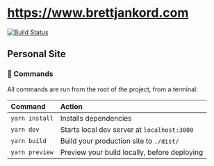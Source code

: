 # https://www.brettjankord.com

[![Build Status](https://travis-ci.com/bjankord/brettjankord.com.svg?branch=master)](https://travis-ci.com/bjankord/brettjankord.com)


## Personal Site

### 🧞 Commands

All commands are run from the root of the project, from a terminal:

| Command                | Action                                           |
| :--------------------- | :----------------------------------------------- |
| `yarn install`         | Installs dependencies                            |
| `yarn dev`             | Starts local dev server at `localhost:3000`      |
| `yarn build`           | Build your production site to `./dist/`          |
| `yarn preview`         | Preview your build locally, before deploying     |
